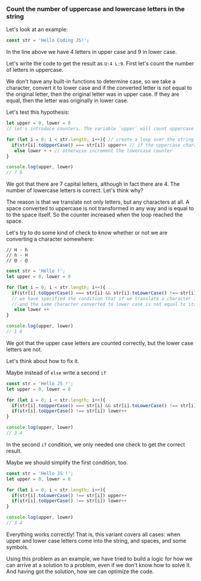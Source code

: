 ### Count the number of uppercase and lowercase letters in the string

Let's look at an example:
```javascript
const str = 'Hello Coding JS!';
```
In the line above we have 4 letters in upper case and 9 in lower case.

Let's write the code to get the result as
`U:4 L:9`.
First let's count the number of letters in uppercase.

We don't have any built-in functions to determine case, so we take a character,
convert it to lower case and if the converted letter is not equal to the original letter, then the original letter was in
upper case. If they are equal, then the letter was originally in lower case.

Let's test this hypothesis:
```javascript
let upper = 0, lower = 0 
// let's introduce counters. The variable `upper` will count uppercase letters, `lower` - lowercase letters. The initial value of the counters is zero.

for (let i = 0; i < str.length; i++){ // create a loop over the string
  if(str[i].toUpperCase() === str[i]) upper++ // if the uppercase character is equal to the character itself, it is a capital letter and the counter is incremented
   else lower + + // otherwise increment the lowercase counter
}

console.log(upper, lower)
// 7 9
```
We got that there are 7 capital letters, although in fact there are 4. The number of lowercase letters is correct.
Let's think why?

The reason is that we translate not only letters, but any characters at all. A space converted to uppercase is not transformed in any way and is equal to
to the space itself. So the counter increased when the loop reached the space.

Let's try to do some kind of check to know whether or not we are converting a character somewhere:
```
// H - h
// h - H
// @ - @
```
```javascript
const str = 'Hello !';
let upper = 0, lower = 0

for (let i = 0; i < str.length; i++){     
  if(str[i].toUpperCase() === str[i] && str[i].toLowerCase() !== str[i]) upper++   
  // we have specified the condition that if we translate a character into upper case, it is equal to itself before the transformation
  // and the same character converted to lower case is not equal to itself before the transformation (we assume that we are working with a capital letter)  
   else lower ++  
}

console.log(upper, lower)
// 1 6
```
We got that the upper case letters are counted correctly, but the lower case letters are not.

Let's think about how to fix it.

Maybe instead of `else` write a second `if`
```javascript
const str = 'Hello JS !';
let upper = 0, lower = 0 

for (let i = 0; i < str.length; i++){              
  if(str[i].toUpperCase() === str[i] && str[i].toLowerCase() !== str[i]) upper++   
  if(str[i].toUpperCase() !== str[i]) lower++
}

console.log(upper, lower)
// 3 4
```
In the second `if` condition, we only needed one check to get the correct result.

Maybe we should simplify the first condition, too.
```javascript
const str = 'Hello JS !';
let upper = 0, lower = 0 

for (let i = 0; i < str.length; i++){              
  if(str[i].toLowerCase() !== str[i]) upper++   
  if(str[i].toUpperCase() !== str[i]) lower++
}

console.log(upper, lower)
// 3 4
```

Everything works correctly! That is, this variant covers all cases: when upper and lower case letters come into the string,
and spaces, and some symbols.

Using this problem as an example, we have tried to build a logic for how we can arrive at a solution to a problem, even if
we don't know how to solve it. And having got the solution, how we can optimize the code.